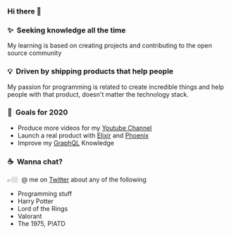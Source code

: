 
### Hi there 👋

<!--
**LauraBeatris/LauraBeatris** is a ✨ _special_ ✨ repository because its `README.md` (this file) appears on your GitHub profile.
### What's up 👋🏼
<p align="left">
   <img src="./assets/avatar.png" width="100" />
</p>

Here are some ideas to get you started:
🖖🏼 &nbsp;	Hi! I'm a Front End Engineer at [Jungsoft](https://jungsoft.io/) and volunteer mentor at [Rocketseat](https://rocketseat.com.br/)

- 🔭 I’m currently working on ...
- 🌱 I’m currently learning ...
- 👯 I’m looking to collaborate on ...
- 🤔 I’m looking for help with ...
- 💬 Ask me about ...
- 📫 How to reach me: ...
- 😄 Pronouns: ...
- ⚡ Fun fact: ...
-->
### ✨&nbsp; Seeking knowledge all the time  
My learning is based on creating projects and contributing to the open source community 

### 💡&nbsp; Driven by shipping products that help people  
My passion for programming is related to create incredible things and help people with that product, doesn't matter the technology stack.  

### 🔭&nbsp; Goals for 2020 
- Produce more videos for my [Youtube Channel](https://www.youtube.com/c/LauraBeatris) 
- Launch a real product with [Elixir](https://elixir-lang.org/) and [Phoenix](https://phoenixframework.org/)
- Improve my [GraphQL](https://graphql.org/) Knowledge 

### ☕️&nbsp; Wanna chat? 
👉🏼&nbsp; @ me on [Twitter](https://twitter.com/lauradotjs) about any of the following 
- Programming stuff 
- Harry Potter 
- Lord of the Rings 
- Valorant 
- The 1975, P!ATD
